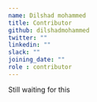 ```yaml
---
name: Dilshad mohammed
title: Contributor
github: dilshadmohammed
twitter: ""
linkedin: ""
slack: ""
joining_date: ""
role : contributor
---
```


Still waiting for this
